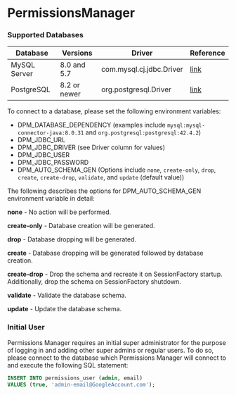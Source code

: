 # PermissionsManager

### Supported Databases

| Database     | Versions     | Driver                   | Reference                                                                                                                 |
|--------------|--------------|--------------------------|---------------------------------------------------------------------------------------------------------------------------|
| MySQL Server | 8.0 and 5.7  | com.mysql.cj.jdbc.Driver | [link](https://dev.mysql.com/doc/connector-j/8.0/en/connector-j-versions.html)                                            |
| PostgreSQL   | 8.2 or newer | org.postgresql.Driver    | [link](https://jdbc.postgresql.org/documentation/#:~:text=The%20current%20version%20of%20the,(JDBC%204.2)%20and%20above.) |

To connect to a database, please set the following environment variables:

* DPM_DATABASE_DEPENDENCY (examples include `mysql:mysql-connector-java:8.0.31` and `org.postgresql:postgresql:42.4.2`)
* DPM_JDBC_URL
* DPM_JDBC_DRIVER (see Driver column for values)
* DPM_JDBC_USER
* DPM_JDBC_PASSWORD
* DPM_AUTO_SCHEMA_GEN (Options include `none`, `create-only`, `drop`, `create`, `create-drop`, `validate`, and `update` (default value))

The following describes the options for DPM_AUTO_SCHEMA_GEN environment variable in detail:

**none** - No action will be performed. 

**create-only** - Database creation will be generated.

**drop** - Database dropping will be generated.

**create** - Database dropping will be generated followed by database creation.

**create-drop** - Drop the schema and recreate it on SessionFactory startup. Additionally, drop the schema on SessionFactory shutdown.

**validate** - Validate the database schema.

**update** - Update the database schema.

### Initial User
Permissions Manager requires an initial super administrator for the purpose of logging in and adding other super admins
or regular users. To do so, please connect to the database which Permissions Manager will connect to and execute the 
following SQL statement:

```sql
INSERT INTO permissions_user (admin, email)
VALUES (true, 'admin-email@GoogleAccount.com');
```
